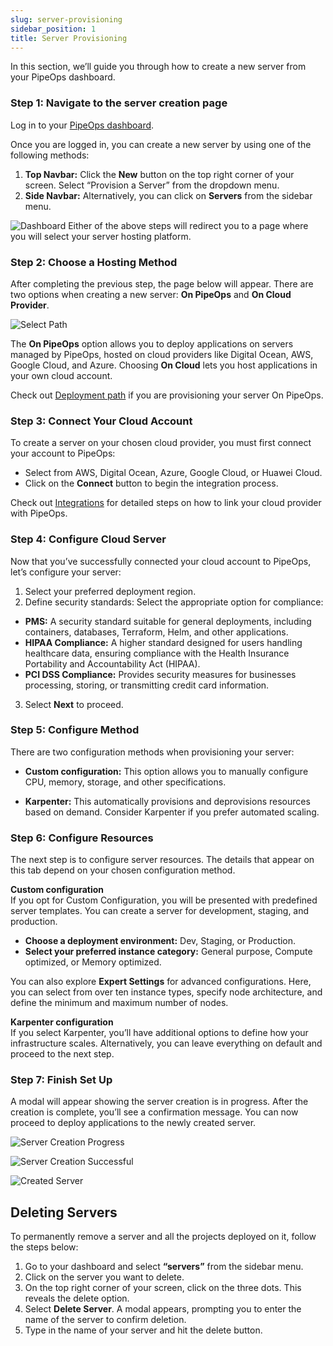 ```yaml
---
slug: server-provisioning
sidebar_position: 1
title: Server Provisioning
---
```


In this section, we’ll guide you through how to create a new server from your PipeOps dashboard.

### Step 1: Navigate to the server creation page

Log in to your [PipeOps dashboard](https://console.pipeops.io/auth/signin).

Once you are logged in, you can create a new server by using one of the following methods:

1. **Top Navbar:** Click the **New** button on the top right corner of your screen. Select “Provision a Server” from the dropdown menu.
2. **Side Navbar:** Alternatively, you can click on **Servers** from the sidebar menu.

![Dashboard](https://pub-30c11acc143348fcae20835653c5514d.r2.dev//20/26/Dashboard_1_393ee1240f.png)
Either of the above steps will redirect you to a page where you will select your server hosting platform. 


### Step 2: Choose a Hosting Method
After completing the previous step, the page below will appear. There are two options when creating a new server: **On PipeOps** and **On Cloud Provider**.

![Select Path](https://pub-30c11acc143348fcae20835653c5514d.r2.dev//20/26/Select_Path_1_1d8bfb7a63.png)

The **On PipeOps** option allows you to deploy applications on servers managed by PipeOps, hosted on  cloud providers like Digital Ocean, AWS, Google Cloud, and Azure. Choosing **On Cloud** lets you host applications in your own cloud account.

Check out [Deployment path](/docs/getting-started/choose-your-deployment-path/on-pipeops.md) if you are provisioning your server On PipeOps.

### Step 3: Connect Your Cloud Account

To create a server on your chosen cloud provider, you must first connect your account to PipeOps:
- Select from AWS, Digital Ocean, Azure, Google Cloud, or Huawei Cloud. 
- Click on the **Connect** button to begin the integration process.

Check out [Integrations](/docs/category/Integrations) for detailed steps on how to link your cloud provider with PipeOps.

### Step 4: Configure Cloud Server
Now that you’ve successfully connected your cloud account to PipeOps, let’s configure your server:
1. Select your preferred deployment region.
2. Define security standards: Select the appropriate option for compliance: 

- **PMS:** A security standard suitable for general deployments, including containers, databases, Terraform, Helm, and other applications.
- **HIPAA Compliance:** A higher standard designed for users handling healthcare data, ensuring compliance with the Health Insurance Portability and Accountability Act (HIPAA).
- **PCI DSS Compliance:** Provides security measures for businesses processing, storing, or transmitting credit card information.

3. Select **Next** to proceed.

### Step 5: Configure Method
There are two configuration methods when provisioning your server:
- **Custom configuration:** This option allows you to manually configure CPU, memory, storage, and other specifications.  

- **Karpenter:** This automatically provisions and deprovisions resources based on demand. Consider Karpenter if you prefer automated scaling.


### Step 6: Configure Resources
The next step is to configure server resources. The details that appear on this tab depend on your chosen configuration method.

**Custom configuration**  
If you opt for Custom Configuration, you will be presented with predefined server templates. You can create a server for development, staging, and production.

- **Choose a deployment environment:** Dev, Staging, or Production.
- **Select your preferred instance category:** General purpose, Compute optimized, or Memory optimized.

You can also explore **Expert Settings** for advanced configurations. Here, you can select from over ten instance types, specify node architecture, and define the minimum and maximum number of nodes.

**Karpenter configuration**  
If you select Karpenter, you’ll have additional options to define how your infrastructure scales. Alternatively, you can leave everything on default and proceed to the next step.


### Step 7: Finish Set Up
A modal will appear showing the server creation is in progress. After the creation is complete, you’ll see a confirmation message. You can now proceed to deploy applications to the newly created server.


![Server Creation Progress](https://pub-30c11acc143348fcae20835653c5514d.r2.dev//20/26/creation_In_Progress_3fab10c0e8.png)

![Server Creation Successful](https://pub-30c11acc143348fcae20835653c5514d.r2.dev//20/26/server_Created_dd33edd741.png)

![Created Server](https://pub-30c11acc143348fcae20835653c5514d.r2.dev//20/26/server_Overview_e7518cfacb.png)


## Deleting Servers
To permanently remove a server and all the projects deployed on it, follow the steps below:

1. Go to your dashboard and select **“servers”** from the sidebar menu.
2. Click on the server you want to delete.
3. On the top right corner of your screen, click on the three dots. This reveals the delete option.
4. Select **Delete Server**. A modal appears, prompting you to enter the name of the server to confirm deletion. 
5. Type in the name of your server and hit the delete button.
